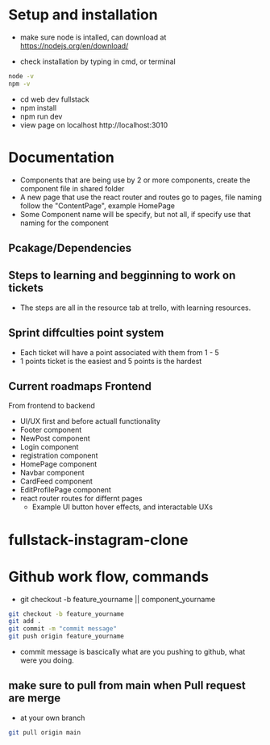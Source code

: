 # Setup and installation

- make sure node is intalled, can download at https://nodejs.org/en/download/

- check installation by typing in cmd, or terminal

```bash
node -v
npm -v

```

- cd web dev fullstack
- npm install
- npm run dev
- view page on localhost http://localhost:3010

# Documentation

- Components that are being use by 2 or more components, create the component file in shared folder
- A new page that use the react router and routes go to pages, file naming follow the "ContentPage", example HomePage
- Some Component name will be specify, but not all, if specify use that naming for the component

## Pcakage/Dependencies

## Steps to learning and begginning to work on tickets

- The steps are all in the resource tab at trello, with learning resources.

## Sprint diffculties point system

- Each ticket will have a point associated with them from 1 - 5
- 1 points ticket is the easiest and 5 points is the hardest

## Current roadmaps Frontend

From frontend to backend

- UI/UX first and before actuall functionality
- Footer component
- NewPost component
- Login component
- registration component
- HomePage component
- Navbar component
- CardFeed component
- EditProfilePage component
- react router routes for differnt pages
  - Example UI button hover effects, and interactable UXs

# fullstack-instagram-clone

# Github work flow, commands

- git checkout -b feature_yourname || component_yourname

```bash
git checkout -b feature_yourname
git add .
git commit -m "commit message"
git push origin feature_yourname
```

- commit message is bascically what are you pushing to github, what were you doing.

## make sure to pull from main when Pull request are merge

- at your own branch

```bash
git pull origin main
```
